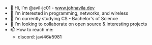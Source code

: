 - 👋 Hi, I’m @avil-jc01 - www.johnavila.dev
- 👀 I’m interested in programming, networks, and wireless
- 🌱 I’m currently studying CS - Bachelor's of Science
- 💞️ I’m looking to collaborate on open source & interesting projects
- 📫 How to reach me: 
  - discord: javi46#5981

<!---
avil-jc01/avil-jc01 is a ✨ special ✨ repository because its `README.md` (this file) appears on your GitHub profile.
You can click the Preview link to take a look at your changes.
--->

